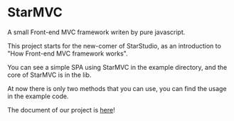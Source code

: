 # StarMVC

A small Front-end MVC framework writen by pure javascript.

This project starts for the new-comer of StarStudio, as an introduction to "How Front-end MVC framework works".

You can see a simple SPA using StarMVC in the example directory, and the core of StarMVC is in the lib.

At now there is only two methods that you can use, you can find the usage in the example code.

The document of our project is [here](https://github.com/StarStudio/StarMVC/wiki)!
